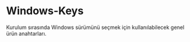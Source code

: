 # Windows-Keys
Kurulum sırasında Windows sürümünü seçmek için kullanılabilecek genel ürün anahtarları.
